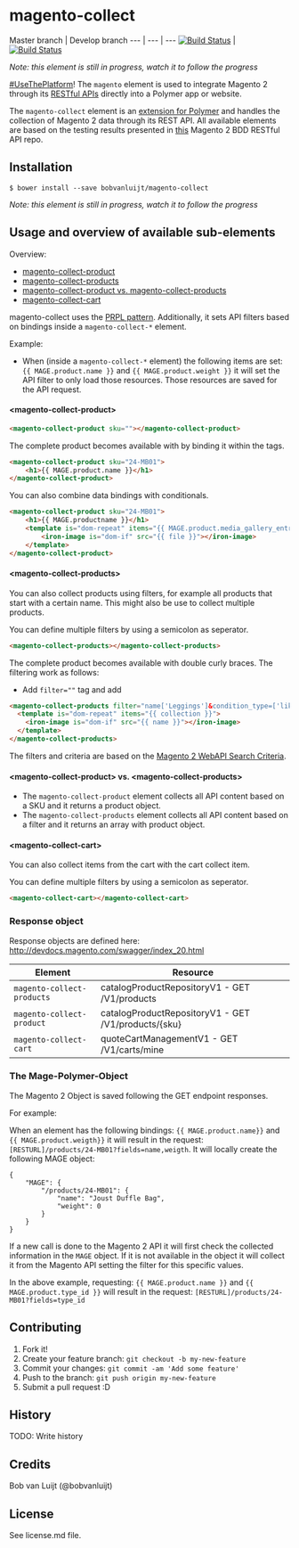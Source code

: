 # magento-collect

Master branch | Develop branch
--- | --- | ---
[![Build Status](https://travis-ci.org/bobvanluijt/magento-collect.svg?branch=master)](https://travis-ci.org/bobvanluijt/magento-collect) | [![Build Status](https://travis-ci.org/bobvanluijt/magento-collect.svg?branch=develop)](https://travis-ci.org/bobvanluijt/magento-collect)

_Note: this element is still in progress, watch it to follow the progress_

[#UseThePlatform](https://twitter.com/hashtag/usetheplatform)! The `magento` element is used to integrate Magento 2 through its [RESTful APIs](http://devdocs.magento.com/guides/v2.0/get-started/bk-get-started-api.html) directly into a Polymer app or website.

The `magento-collect` element is an [extension for Polymer](https://elements.polymer-project.org) and handles the collection of Magento 2 data through its REST API. All available elements are based on the testing results presented in [this](https://github.com/dorel/Magento-2-REST-API-BDD) Magento 2 BDD RESTful API repo.

## Installation

`$ bower install --save bobvanluijt/magento-collect`

_Note: this element is still in progress, watch it to follow the progress_

## Usage and overview of available sub-elements

Overview:
- [magento-collect-product](#magento-collect-product)
- [magento-collect-products](#magento-collect-products)
- [magento-collect-product vs. magento-collect-products](#magento-collect-product-vs-magento-collect-products)
- [magento-collect-cart](#magento-collect-cart)

magento-collect uses the [PRPL pattern](https://www.polymer-project.org/1.0/toolbox/server#prpl-pattern). Additionally, it sets API filters based on bindings inside a `magento-collect-*` element.

Example:

- When (inside a `magento-collect-*` element) the following items are set: `{{ MAGE.product.name }}` and `{{ MAGE.product.weight }}` it will set the API filter to only load those resources. Those resources are saved for the API request.

#### &lt;magento-collect-product&gt;

```html
<magento-collect-product sku=""></magento-collect-product>
```

The complete product becomes available with by binding it within the tags. 

```html
<magento-collect-product sku="24-MB01">
	<h1>{{ MAGE.product.name }}</h1>
</magento-collect-product>
```

You can also combine data bindings with conditionals.

```html
<magento-collect-product sku="24-MB01">
	<h1>{{ MAGE.productname }}</h1>
	<template is="dom-repeat" items="{{ MAGE.product.media_gallery_entries.item }}">
		<iron-image is="dom-if" src="{{ file }}"></iron-image>
	</template>
</magento-collect-product>
```

#### &lt;magento-collect-products&gt;

You can also collect products using filters, for example all products that start with a certain name. This might also be use to collect multiple products.

You can define multiple filters by using a semicolon as seperator.

```html
<magento-collect-products></magento-collect-products>
```

The complete product becomes available with double curly braces. The filtering work as follows:
- Add `filter=""` tag and add 

```html
<magento-collect-products filter="name['Leggings']&condition_type=['like'];name['Parachute']&condition_type=['like'];">
  <template is="dom-repeat" items="{{ collection }}">
    <iron-image is="dom-if" src="{{ name }}"></iron-image>
  </template>
</magento-collect-products>
```

The filters and criteria are based on the [Magento 2 WebAPI Search Criteria](http://devdocs.magento.com/guides/v2.1/howdoi/webapi/search-criteria.html).

#### &lt;magento-collect-product&gt; vs. &lt;magento-collect-products&gt;

- The `magento-collect-product` element collects all API content based on a SKU and it returns a product object.
- The `magento-collect-products` element collects all API content based on a filter and it returns an array with product object.

#### &lt;magento-collect-cart&gt;

You can also collect items from the cart with the cart collect item.

You can define multiple filters by using a semicolon as seperator.

```html
<magento-collect-cart></magento-collect-cart>
```

### Response object

Response objects are defined here: http://devdocs.magento.com/swagger/index_20.html

| Element | Resource |
| ---------------------------|-----------------------------------------------------|
| `magento-collect-products` | catalogProductRepositoryV1 - GET /V1/products       |
| `magento-collect-product`  | catalogProductRepositoryV1 - GET /V1/products/{sku} |
| `magento-collect-cart`     | quoteCartManagementV1      - GET /V1/carts/mine     |


### The Mage-Polymer-Object

The Magento 2 Object is saved following the GET endpoint responses.

For example:

When an element has the following bindings: `{{ MAGE.product.name}}` and `{{ MAGE.product.weigth}}` it will result in the request: `[RESTURL]/products/24-MB01?fields=name,weigth`. It will locally create the following MAGE object:

```
{
	"MAGE": {
		"/products/24-MB01": {
			"name": "Joust Duffle Bag",
			"weight": 0
		}
	}
}
```

If a new call is done to the Magento 2 API it will first check the collected information in the `MAGE` object. If it is not available in the object it will collect it from the Magento API setting the filter for this specific values.

In the above example, requesting: `{{ MAGE.product.name }}` and `{{ MAGE.product.type_id }}` will result in the request: `[RESTURL]/products/24-MB01?fields=type_id`

## Contributing

1. Fork it!
2. Create your feature branch: `git checkout -b my-new-feature`
3. Commit your changes: `git commit -am 'Add some feature'`
4. Push to the branch: `git push origin my-new-feature`
5. Submit a pull request :D

## History

TODO: Write history

## Credits

Bob van Luijt (@bobvanluijt)

## License

See license.md file.
